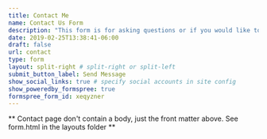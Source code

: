 ```yaml
---
title: Contact Me
name: Contact Us Form
description: "This form is for asking questions or if you would like to connect with me about working together on a project."
date: 2019-02-25T13:38:41-06:00
draft: false
url: contact
type: form
layout: split-right # split-right or split-left
submit_button_label: Send Message
show_social_links: true # specify social accounts in site config
show_poweredby_formspree: true
formspree_form_id: xeqyzner
---
```


** Contact page don't contain a body, just the front matter above.
See form.html in the layouts folder **
